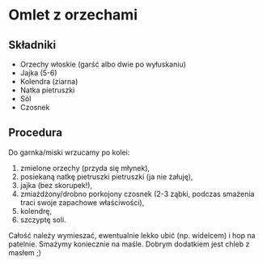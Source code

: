 # Omlet z orzechami

## Składniki

* Orzechy włoskie (garść albo dwie po wyłuskaniu)
* Jajka (5-6)
* Kolendra (ziarna)
* Natka pietruszki
* Sól
* Czosnek

## Procedura

Do garnka/miski wrzucamy po kolei:

1. zmielone orzechy (przyda się młynek),
2. posiekaną natkę pietruszki pietruszki (ja nie żałuję),
3. jajka (bez skorupek!),
4. zmiażdżony/drobno porkojony czosnek (2-3 ząbki, podczas smażenia traci swoje zapachowe właściwości),
5. kolendrę,
6. szczyptę soli.

Całość należy wymieszać, ewentualnie lekko ubić (np. widelcem) i hop na patelnie. Smażymy koniecznie na maśle. Dobrym dodatkiem jest chleb z masłem ;)